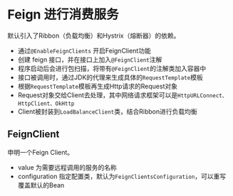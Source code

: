 # Feign 进行消费服务
默认引入了Ribbon（负载均衡）和Hystrix（熔断器）的依赖。
* 通过`@EnableFeignClients` 开启FeignClient功能
* 创建 feign 接口，并在接口上加入`@FeignClient`注解
* 程序启动后会进行包扫描，将带有`@FeignClient`的注解类加入容器中
* 接口被调用时，通过JDK的代理来生成具体的`RequestTemplate`模板
* 根据`RequestTemplate`模板再生成Http请求的Request对象
* Request对象交给Client去处理，其中网络请求框架可以是`HttpURLConnect、HttpClient、OkHttp`
* Client被封装到`LoadBalanceClient`类，结合Ribbon进行负载均衡

## FeignClient
申明一个Feign Client。
* value 为需要远程调用的服务的名称
* configuration 指定配置类，默认为`FeignClientsConfiguration`，可以重写覆盖默认的Bean







